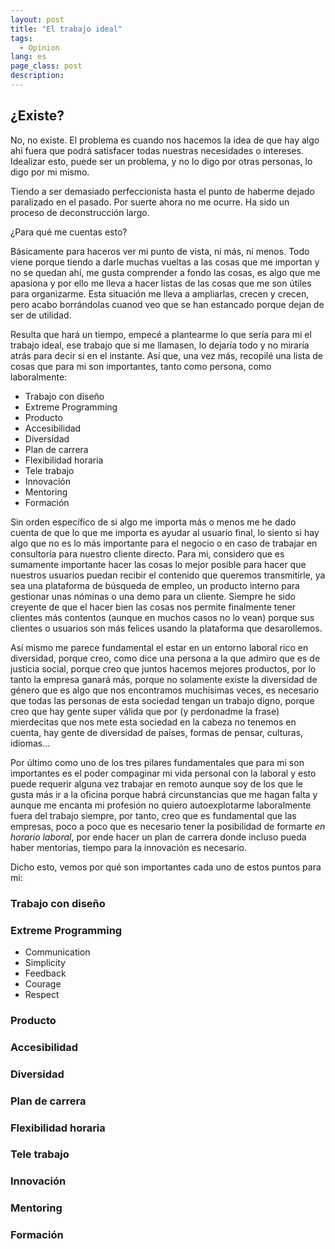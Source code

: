 ```yaml
---
layout: post
title: "El trabajo ideal"
tags:
  - Opinion
lang: es
page_class: post
description:
---
```


## ¿Existe?

No, no existe. El problema es cuando nos hacemos la idea de que hay algo ahí fuera que podrá satisfacer todas nuestras necesidades o intereses. Idealizar esto, puede ser un problema, y no lo digo por otras personas, lo digo por mi mismo.

Tiendo a ser demasiado perfeccionista hasta el punto de haberme dejado paralizado en el pasado. Por suerte ahora no me ocurre. Ha sido un proceso de deconstrucción largo.

¿Para qué me cuentas esto?

Básicamente para haceros ver mi punto de vista, ni más, ni menos. Todo viene porque tiendo a darle muchas vueltas a las cosas que me importan y no se quedan ahí, me gusta comprender a fondo las cosas, es algo que me apasiona y por ello me lleva a hacer listas de las cosas que me son útiles para organizarme. Esta situación me lleva a ampliarlas, crecen y crecen, pero acabo borrándolas cuanod veo que se han estancado porque dejan de ser de utilidad.

Resulta que hará un tiempo, empecé a plantearme lo que sería para mi el trabajo ideal, ese trabajo que si me llamasen, lo dejaría todo y no miraría atrás para decir si en el instante. Así que, una vez más, recopilé una lista de cosas que para mi son importantes, tanto como persona, como laboralmente:

- Trabajo con diseño
- Extreme Programming
- Producto
- Accesibilidad
- Diversidad
- Plan de carrera
- Flexibilidad horaria
- Tele trabajo
- Innovación
- Mentoring
- Formación

Sin orden específico de si algo me importa más o menos me he dado cuenta de que lo que me importa es ayudar al usuario final, lo siento si hay algo que no es lo más importante para el negocio o en caso de trabajar en consultoría para nuestro cliente directo. Para mi, considero que es sumamente importante hacer las cosas lo mejor posible para hacer que nuestros usuarios puedan recibir el contenido que queremos transmitirle, ya sea una plataforma de búsqueda de empleo, un producto interno para gestionar unas nóminas o una demo para un cliente. Siempre he sido creyente de que el hacer bien las cosas nos permite finalmente tener clientes más contentos (aunque en muchos casos no lo vean) porque sus clientes o usuarios son más felices usando la plataforma que desarollemos.

Así mismo me parece fundamental el estar en un entorno laboral rico en diversidad, porque creo, como dice una persona a la que admiro que es de justicia social, porque creo que juntos hacemos mejores productos, por lo tanto la empresa ganará más, porque no solamente existe la diversidad de género que es algo que nos encontramos muchísimas veces, es necesario que todas las personas de esta sociedad tengan un trabajo digno, porque creo que hay gente super válida que por (y perdonadme la frase) mierdecitas que nos mete esta sociedad en la cabeza no tenemos en cuenta, hay gente de diversidad de países, formas de pensar, culturas, idiomas...

Por último como uno de los tres pilares fundamentales que para mi son importantes es el poder compaginar mi vida personal con la laboral y esto puede requerir alguna vez trabajar en remoto aunque soy de los que le gusta más ir a la oficina porque habrá circunstancias que me hagan falta y aunque me encanta mi profesión no quiero autoexplotarme laboralmente fuera del trabajo siempre, por tanto, creo que es fundamental que las empresas, poco a poco que es necesario tener la posibilidad de formarte _en horario laboral_, por ende hacer un plan de carrera donde incluso pueda haber mentorías, tiempo para la innovación es necesario.

Dicho esto, vemos por qué son importantes cada uno de estos puntos para mi:

### Trabajo con diseño

### Extreme Programming

- Communication
- Simplicity
- Feedback
- Courage
- Respect

### Producto

### Accesibilidad

### Diversidad

### Plan de carrera

### Flexibilidad horaria

### Tele trabajo

### Innovación

### Mentoring

### Formación



